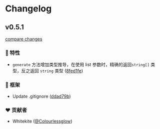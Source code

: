 # Changelog


## v0.5.1

[compare changes](https://github.com/vrx-arco/theme-colors/compare/v0.5.0...v0.5.1)

### 🚀 特性

- `generate` 方法增加类型推导，在使用 list 参数时，精确的返回`string[]` 类型，反之返回 `string` 类型 ([8fed1fe](https://github.com/vrx-arco/theme-colors/commit/8fed1fe))

### 🏡 框架

- Update .gitignore ([ddad79b](https://github.com/vrx-arco/theme-colors/commit/ddad79b))

### ❤️ 贡献者

- Whitekite ([@Colourlessglow](http://github.com/Colourlessglow))

